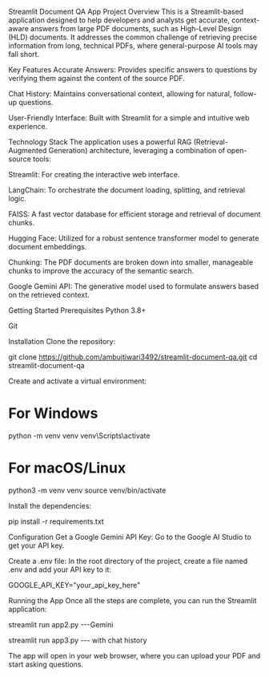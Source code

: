 Streamlit Document QA App
Project Overview
This is a Streamlit-based application designed to help developers and analysts get accurate, context-aware answers from large PDF documents, such as High-Level Design (HLD) documents. It addresses the common challenge of retrieving precise information from long, technical PDFs, where general-purpose AI tools may fall short.

Key Features
Accurate Answers: Provides specific answers to questions by verifying them against the content of the source PDF.

Chat History: Maintains conversational context, allowing for natural, follow-up questions.

User-Friendly Interface: Built with Streamlit for a simple and intuitive web experience.

Technology Stack
The application uses a powerful RAG (Retrieval-Augmented Generation) architecture, leveraging a combination of open-source tools:

Streamlit: For creating the interactive web interface.

LangChain: To orchestrate the document loading, splitting, and retrieval logic.

FAISS: A fast vector database for efficient storage and retrieval of document chunks.

Hugging Face: Utilized for a robust sentence transformer model to generate document embeddings.

Chunking: The PDF documents are broken down into smaller, manageable chunks to improve the accuracy of the semantic search.

Google Gemini API: The generative model used to formulate answers based on the retrieved context.

Getting Started
Prerequisites
Python 3.8+

Git

Installation
Clone the repository:

git clone https://github.com/ambujtiwari3492/streamlit-document-qa.git
cd streamlit-document-qa



Create and activate a virtual environment:

# For Windows
python -m venv venv
venv\Scripts\activate

# For macOS/Linux
python3 -m venv venv
source venv/bin/activate

Install the dependencies:

pip install -r requirements.txt

Configuration
Get a Google Gemini API Key:
Go to the Google AI Studio to get your API key.

Create a .env file:
In the root directory of the project, create a file named .env and add your API key to it:

GOOGLE_API_KEY="your_api_key_here"

Running the App
Once all the steps are complete, you can run the Streamlit application:

streamlit run app2.py ---Gemini

streamlit run app3.py --- with chat history

The app will open in your web browser, where you can upload your PDF and start asking questions.